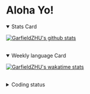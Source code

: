 # Aloha Yo!

<details open>
<summary>Stats Card</summary>
 
[![GarfieldZHU's github stats](https://github-readme-stats.vercel.app/api?username=GarfieldZHU&show_icons=true&theme=tokyonight)](https://github.com/anuraghazra/github-readme-stats)
 
</details>

<br/>

<details open>
<summary>Weekly language Card</summary>
 
[![GarfieldZHU's wakatime stats](https://github-readme-stats.vercel.app/api/wakatime?username=AlohaYo&theme=nightowl&layout=compact)](https://github.com/GarfieldZHU/GarfieldZHU)


<br/>

</details>

<details>

<summary>Coding status</summary>

<br/>

<!--START_SECTION:waka-->
**🐱 My Github Data** 

> 🏆 174 Contributions in the Year 2021
 > 
> 📦 472.8 kB Used in Github's Storage 
 > 
> 🚫 Not Opted to Hire
 > 
> 📜 54 Public Repositories 
 > 
> 🔑 32 Private Repositories  
 > 
**I'm a Night 🦉** 

```text
🌞 Morning    71 commits     ███░░░░░░░░░░░░░░░░░░░░░░   14.55% 
🌆 Daytime    134 commits    ██████░░░░░░░░░░░░░░░░░░░   27.46% 
🌃 Evening    180 commits    █████████░░░░░░░░░░░░░░░░   36.89% 
🌙 Night      103 commits    █████░░░░░░░░░░░░░░░░░░░░   21.11%

```


📊 **This Week I Spent My Time On** 

```text
💬 Programming Languages: 
TypeScript               18 hrs 29 mins      █████████████████░░░░░░░░   70.57% 
Rust                     4 hrs 32 mins       ████░░░░░░░░░░░░░░░░░░░░░   17.32% 
SCSS                     57 mins             █░░░░░░░░░░░░░░░░░░░░░░░░   3.68% 
Java                     50 mins             ░░░░░░░░░░░░░░░░░░░░░░░░░   3.22% 
JavaScript               34 mins             ░░░░░░░░░░░░░░░░░░░░░░░░░   2.21%

🔥 Editors: 
VS Code                  25 hrs 21 mins      ████████████████████████░   96.78% 
IntelliJ                 50 mins             ░░░░░░░░░░░░░░░░░░░░░░░░░   3.22%

💻 Operating System: 
Mac                      20 hrs 23 mins      ███████████████████░░░░░░   77.8% 
Windows                  5 hrs 49 mins       █████░░░░░░░░░░░░░░░░░░░░   22.2%

```


<!--END_SECTION:waka-->

</details>
